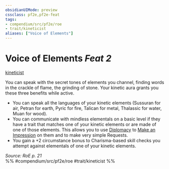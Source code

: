 ```yaml
---
obsidianUIMode: preview
cssclass: pf2e,pf2e-feat
tags:
- compendium/src/pf2e/roe
- trait/kineticist
aliases: ["Voice of Elements"]
---
```

# Voice of Elements  *Feat 2*  
[kineticist](rules/traits/kineticist-roe.md "Kineticist Class Trait")  


You can speak with the secret tones of elements you channel, finding words in the crackle of flame, the grinding of stone. Your kinetic aura grants you these three benefits while active.

- You can speak all the languages of your kinetic elements (Sussuran for air, Petran for earth, Pyric for fire, Talican for metal, Thalassic for water, Muan for wood).
- You can communicate with mindless elementals on a basic level if they have a trait that matches one of your kinetic elements or are made of one of those elements. This allows you to use [Diplomacy](compendium/skills.md#Diplomacy) to [Make an Impression](rules/actions/make-an-impression.md) on them and to make very simple Requests.
- You gain a +2 circumstance bonus to Charisma-based skill checks you attempt against elementals of one of your kinetic elements.

*Source: RoE p. 21*  
%% #compendium/src/pf2e/roe #trait/kineticist %%